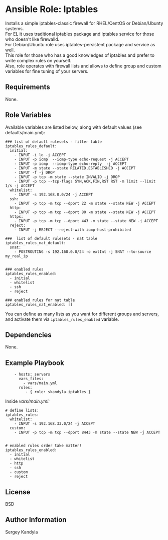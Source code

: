 Ansible Role: Iptables
=========

Installs a simple iptables-classic firewall for RHEL/CentOS or Debian/Ubunty systems.  
For EL it uses traditional iptables package and iptables service for those who doesn't like firewalld.  
For Debian/Ubuntu role uses iptables-persistent package and service as well.  
This role for those who has a good knowledges of iptables and prefer to write complex rules on yourself.  
Also, role operates with firewall lists and  allows to define group and custom variables for fine tuning of your servers.  

Requirements
------------

None.

Role Variables
--------------

Available variables are listed below, along with default values (see defaults/main.yml):

```
### list of default rulesets - filter table
iptables_rules_default:
  initial:
    - INPUT -i lo -j ACCEPT
    - INPUT -p icmp  --icmp-type echo-request -j ACCEPT
    - INPUT -p icmp  --icmp-type echo-reply  -j ACCEPT
    - INPUT -m state --state RELATED,ESTABLISHED -j ACCEPT
    - INPUT -f -j DROP
    - INPUT -p tcp -m state --state INVALID -j DROP
    - INPUT -p tcp --tcp-flags SYN,ACK,FIN,RST RST -m limit --limit 1/s -j ACCEPT
  whitelist:
    - INPUT -s 192.168.0.0/24 -j ACCEPT
  ssh:
    - INPUT -p tcp -m tcp --dport 22 -m state --state NEW -j ACCEPT
  http:
    - INPUT -p tcp -m tcp --dport 80 -m state --state NEW -j ACCEPT
  https:
    - INPUT -p tcp -m tcp --dport 443 -m state --state NEW -j ACCEPT
  reject:
    - INPUT -j REJECT --reject-with icmp-host-prohibited

###  list of default rulesets - nat table
iptables_rules_nat_default:
  snat:
    - POSTROUTING -s 192.168.0.0/24 -o extInt -j SNAT --to-source my_real_ip
  

### enabled rules
iptables_rules_enabled:
  - initial
  - whitelist
  - ssh
  - reject

### enabled rules for nat table
iptables_rules_nat_enabled: []
```

You can define as many lists as you want for different groups and servers, and activate them via 
`iptables_rules_enabled` variable.  


Dependencies
------------

None.

Example Playbook
----------------

```
    - hosts: servers
      vars_files:
        - vars/main.yml
      roles:
         - { role: skandyla.iptables }
```

Inside *vars/main.yml:*  
```
# define lists:
iptables_rules:                                                                      
  whitelist:                                                                         
    - INPUT -s 192.168.33.0/24 -j ACCEPT                                             
  custom:                                                                            
    - INPUT -p tcp -m tcp --dport 8443 -m state --state NEW -j ACCEPT                
                                                                                     
                                                                                     
# enabled rules order take matter!                                                 
iptables_rules_enabled:                                                              
  - initial                                                                          
  - whitelist                                                                        
  - http                                                                             
  - ssh                                                                              
  - custom                                                                           
  - reject   
```


License
-------

BSD

Author Information
------------------

Sergey Kandyla
